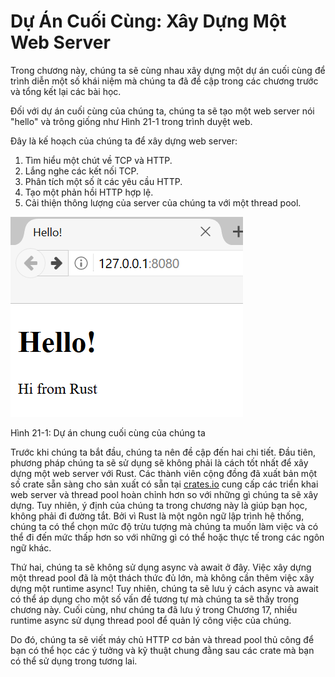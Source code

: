 # Dự Án Cuối Cùng: Xây Dựng Một Web Server

Trong chương này, chúng ta sẽ cùng nhau xây dựng một dự án cuối cùng để trình
diễn một số khái niệm mà chúng ta đã đề cập trong các chương trước và tổng kết
lại các bài học.

Đối với dự án cuối cùng của chúng ta, chúng ta sẽ tạo một web server nói "hello"
và trông giống như Hình 21-1 trong trình duyệt web.

Đây là kế hoạch của chúng ta để xây dựng web server:

1. Tìm hiểu một chút về TCP và HTTP.
2. Lắng nghe các kết nối TCP.
3. Phân tích một số ít các yêu cầu HTTP.
4. Tạo một phản hồi HTTP hợp lệ.
5. Cải thiện thông lượng của server của chúng ta với một thread pool.

![hello from rust](img/trpl21-01.png)

<span class="caption">Hình 21-1: Dự án chung cuối cùng của chúng ta</span>

Trước khi chúng ta bắt đầu, chúng ta nên đề cập đến hai chi tiết. Đầu tiên,
phương pháp chúng ta sẽ sử dụng sẽ không phải là cách tốt nhất để xây dựng một
web server với Rust. Các thành viên cộng đồng đã xuất bản một số crate sẵn sàng
cho sản xuất có sẵn tại [crates.io](https://crates.io/) cung cấp các triển khai
web server và thread pool hoàn chỉnh hơn so với những gì chúng ta sẽ xây dựng.
Tuy nhiên, ý định của chúng ta trong chương này là giúp bạn học, không phải đi
đường tắt. Bởi vì Rust là một ngôn ngữ lập trình hệ thống, chúng ta có thể chọn
mức độ trừu tượng mà chúng ta muốn làm việc và có thể đi đến mức thấp hơn so với
những gì có thể hoặc thực tế trong các ngôn ngữ khác.

Thứ hai, chúng ta sẽ không sử dụng async và await ở đây. Việc xây dựng một
thread pool đã là một thách thức đủ lớn, mà không cần thêm việc xây dựng một
runtime async! Tuy nhiên, chúng ta sẽ lưu ý cách async và await có thể áp dụng
cho một số vấn đề tương tự mà chúng ta sẽ thấy trong chương này. Cuối cùng, như
chúng ta đã lưu ý trong Chương 17, nhiều runtime async sử dụng thread pool để
quản lý công việc của chúng.

Do đó, chúng ta sẽ viết máy chủ HTTP cơ bản và thread pool thủ công để bạn có
thể học các ý tưởng và kỹ thuật chung đằng sau các crate mà bạn có thể sử dụng
trong tương lai.
